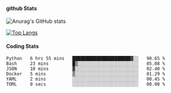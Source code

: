 #### github Stats
![Anurag's GitHub stats](https://github-readme-stats.vercel.app/api?username=reduhq&theme=react&show_icons=true&hide=contribs,prs)

[![Top Langs](https://github-readme-stats.vercel.app/api/top-langs/?username=reduhq&layout=compact&theme=react)](https://github.com/anuraghazra/github-readme-stats)

#### Coding Stats
<!--START_SECTION:waka-->

```text
Python   6 hrs 55 mins   ██████████████████████▓░░   90.65 %
Bash     23 mins         █▒░░░░░░░░░░░░░░░░░░░░░░░   05.08 %
JSON     10 mins         ▓░░░░░░░░░░░░░░░░░░░░░░░░   02.40 %
Docker   5 mins          ▒░░░░░░░░░░░░░░░░░░░░░░░░   01.29 %
YAML     2 mins          ░░░░░░░░░░░░░░░░░░░░░░░░░   00.45 %
TOML     0 secs          ░░░░░░░░░░░░░░░░░░░░░░░░░   00.08 %
```

<!--END_SECTION:waka-->